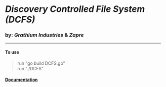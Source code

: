 # **_Discovery Controlled File System (DCFS)_**  
### by: _Grathium Industries_ & _Zapre_
---

#### To use
> run "go build DCFS.go"  
> run "./DCFS"

#### [Documentation](documentation.md)